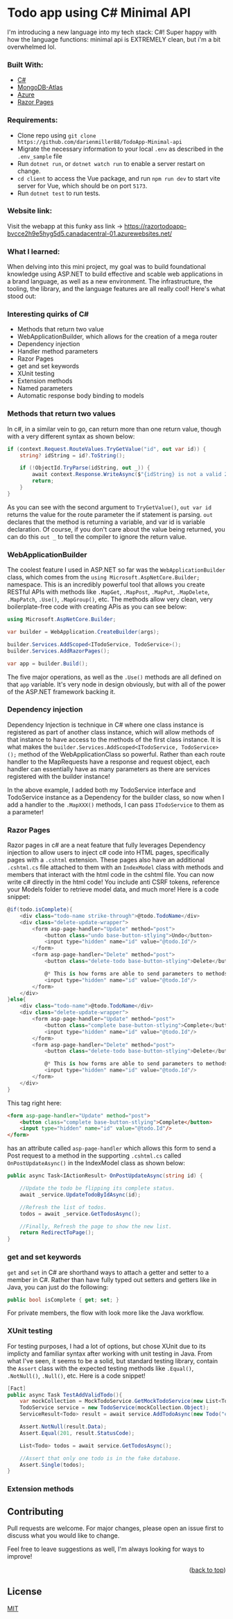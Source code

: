 # Todo app using C# Minimal API

I'm introducing a new language into my tech stack: C#! Super happy with how the language functions: minimal api is EXTREMELY clean, but i'm a bit overwhelmed lol.

### Built With:
* [C#](https://learn.microsoft.com/en-us/dotnet/csharp/)
* [MongoDB-Atlas](https://www.mongodb.com/cloud/atlas)
* [Azure](https://azure.microsoft.com/en-us/pricing/purchase-options/azure-account?icid=portal)
* [Razor Pages](https://learn.microsoft.com/en-us/aspnet/core/razor-pages/?view=aspnetcore-9.0&tabs=visual-studio)

### Requirements:

* Clone repo using `git clone https://github.com/darienmiller88/TodoApp-Minimal-api`
* Migrate the necessary information to your local `.env` as described in the `.env_sample` file
* Run `dotnet run`, or `dotnet watch run` to enable a server restart on change.
* `cd client` to access the Vue package, and run `npm run dev` to start vite server for Vue, which should be on port `5173`.
* Run `dotnet test` to run tests.

### Website link:

Visit the webapp at this funky ass link -> https://razortodoapp-bvcce2h9e5hyg5d5.canadacentral-01.azurewebsites.net/

### What I learned:

When delving into this mini project, my goal was to build foundational knowledge using ASP.NET to build effective
and scable web applications in a brand language, as well as a new environment. The infrastructure, the tooling, the 
library, and the language features are all really cool! Here's what stood out:

### Interesting quirks of C#

* Methods that return two value
* WebApplicationBuilder, which allows for the creation of a mega router
* Dependency injection
* Handler method parameters
* Razor Pages
* get and set keywords
* XUnit testing
* Extension methods
* Named parameters
* Automatic response body binding to models

### Methods that return two values

In c#, in a similar vein to go, can return more than one return value, though with a very different syntax as shown below:

```c#
if (context.Request.RouteValues.TryGetValue("id", out var id)) {
    string? idString = id?.ToString();

    if (!ObjectId.TryParse(idString, out _)) {
        await context.Response.WriteAsync($"{idString} is not a valid 24 hex string");
        return;
    }
}
```

As you can see with the second argument to `TryGetValue()`, `out var id` returns the value for the route parameter the if statement is parsing. `out` declares that the method is returning a variable, and var id is variable declaration. Of course, if you don't care about the value being returned, you can do this `out _` to tell the compiler to ignore the return value.

### WebApplicationBuilder

The coolest feature I used in ASP.NET so far was the `WebApplicationBuilder` class, which comes from the `using Microsoft.AspNetCore.Builder;` namespace. This is an incredibly powerful tool that allows you create RESTful APIs with methods like `.MapGet`, `.MapPost`, `.MapPut`, `.MapDelete`, `.MapPatch`, `.Use()`, `.MapGroup()`, etc. The methods allow very clean, very boilerplate-free code with creating APis as you can see below:

```c#
using Microsoft.AspNetCore.Builder;

var builder = WebApplication.CreateBuilder(args);

builder.Services.AddScoped<ITodoService, TodoService>();
builder.Services.AddRazorPages();

var app = builder.Build();
```
The five major operations, as well as the `.Use()` methods are all defined on that `app` variable. It's very node in design obviously, but with all of the power of the ASP.NET framework backing it.

### Dependency injection

Dependency Injection is technique in C# where one class instance is registered as part of another class instance, which will allow methods of that instance to have access to the methods of the first class instance. It is what makes the `builder.Services.AddScoped<ITodoService, TodoService>();` method of the WebApplicationClass so powerful. Rather than each route handler to the MapRequests have a response and request object, each handler can essentially have as many parameters as there are services registered with the builder instance! 

In the above example, I added both my TodoService interface and TodoService instance as a Dependency for the builder class, so now when I add a handler to the `.MapXXX()` methods, I can pass `ITodoService` to them as a parameter!

### Razor Pages

Razor pages in c# are a neat feature that fully leverages Dependency injection to allow users to inject c# code into HTML pages, specifically pages with a `.cshtml` extension. These pages also have an additional `.cshtml.cs` file attached to them with an `IndexModel` class with methods and members that interact with the html code in the cshtml file. You can now write c# directly in the html code! You include anti CSRF tokens, reference your Models folder to retrieve model data, and much more! Here is a code snippet:

```c#
@if(todo.isComplete){
    <div class="todo-name strike-through">@todo.TodoName</div>
    <div class="delete-update-wrapper">
        <form asp-page-handler="Update" method="post">
            <button class="undo base-button-stlying">Undo</button>
            <input type="hidden" name="id" value="@todo.Id"/>
        </form>
        <form asp-page-handler="Delete" method="post">
            <button class="delete-todo base-button-stlying">Delete</button>

            @* This is how forms are able to send parameters to methods to the Handlers in the .cshtml.cs files *@
            <input type="hidden" name="id" value="@todo.Id"/>
        </form>
    </div>
}else{
    <div class="todo-name">@todo.TodoName</div>
    <div class="delete-update-wrapper">
        <form asp-page-handler="Update" method="post">
            <button class="complete base-button-stlying">Complete</button>
            <input type="hidden" name="id" value="@todo.Id"/>
        </form>
        <form asp-page-handler="Delete" method="post">
            <button class="delete-todo base-button-stlying">Delete</button>

            @* This is how forms are able to send parameters to methods to the Handlers in the .cshtml.cs files *@
            <input type="hidden" name="id" value="@todo.Id"/>
        </form>
    </div>
}
```

This tag right here:

```html
<form asp-page-handler="Update" method="post">
    <button class="complete base-button-stlying">Complete</button>
    <input type="hidden" name="id" value="@todo.Id"/>
</form>
```

has an attribute called `asp-page-handler` which allows this form to send a Post request to a method in the supporting `.cshtml.cs` called `OnPostUpdateAsync()` in the IndexModel class as shown below:

```c#
public async Task<IActionResult> OnPostUpdateAsync(string id) {

    //Update the todo be flipping its complete status.
    await _service.UpdateTodoByIdAsync(id);

    //Refresh the list of todos.
    todos = await _service.GetTodosAsync();

    //Finally, Refresh the page to show the new list.
    return RedirectToPage();
}
```
### get and set keywords

`get` and `set` in C# are shorthand ways to attach a getter and setter to a member in C#. Rather than have fully typed out setters and getters like in Java, you can just do the following:

```C#
public bool isComplete { get; set; }
```

For private members, the flow with look more like the Java workflow.

### XUnit testing

For testing purposes, I had a lot of options, but chose XUnit due to its implicty and familiar syntax after working with unit testing in Java. From what I've seen, it seems to be a solid, but standard testing library, contain the `Assert` class with the expected testing methods like `.Equal()`, `.NotNull()`, `.Null()`, etc. Here is a code snippet!

```c#
[Fact]
public async Task TestAddValidTodo(){
    var mockCollection = MockTodoService.GetMockTodoService(new List<Todo>{});
    TodoService service = new TodoService(mockCollection.Object);
    ServiceResult<Todo> result = await service.AddTodoAsync(new Todo("example todo", false));

    Assert.NotNull(result.Data);
    Assert.Equal(201, result.StatusCode);

    List<Todo> todos = await service.GetTodosAsync();

    //Assert that only one todo is in the fake database.
    Assert.Single(todos);
}
```

### Extension methods


## Contributing
Pull requests are welcome. For major changes, please open an issue first to discuss what you would like to change.

Feel free to leave suggestions as well, I'm always looking for ways to improve!

<p align="right">(<a href="#top">back to top</a>)</p>

## License
[MIT](https://choosealicense.com/licenses/mit/)